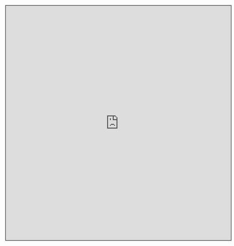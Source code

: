 <div style="position: static; overflow: hidden; border: solid 2px #555; width:720px; height:750px;">

<iframe src="https://fm.addxt.com/form/?vf=1FAIpQLScSWJnLbhaxBuoNIaxNuHCJpSKtBLPXti0JNEUsuw5MJ2iLjA" width="720" height="750" frameborder="0" marginheight="0" marginwidth="0">Loading…</iframe>
</iframe>

</div>

